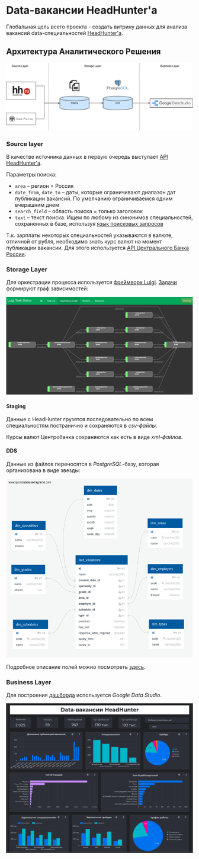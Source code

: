# Data-вакансии HeadHunter'а
         
Глобальная цель всего проекта - создать витрину данных для анализа вакансий data-специальностей [HeadHunter'а](https://hh.ru/).

## Архитектура Аналитического Решения
![](./docs/architecture.png)

### Source layer
В качестве источника данных в первую очередь выступает [API HeadHunter'а](https://github.com/hhru/api/blob/master/docs/vacancies.md#search).

Параметры поиска:
* `area` – регион = Россия
* `date_from`, `date_to` – даты, которые ограничивают диапазон дат публикации вакансий. По умолчанию ограничиваемся одним вчерашним днем
* `search_field` – область поиска = только заголовок
* `text` – текст поиска. Ищем по любому из синонимов специальностей, сохраненных в базе, используя [язык поисковых запросов](https://hh.ru/article/1175)

Т.к. зарплаты некоторых специальностей указываются в валюте, отличной от рубля, необходимо знать курс валют на момент публикации вакансии. Для этого используется [API Центрального Банка России](http://www.cbr.ru/development/SXML/).

### Storage Layer
Для оркестрации процесса используется [фреймворк Luigi](https://luigi.readthedocs.io). [Задачи](./tasks) формируют граф зависимостей:

![](./docs/graph.png)

#### Staging                
Данные с HeadHunter грузятся последовательно по всем специальностям постранично и сохраняются в _csv-файлы_.

Курсы валют Центробанка сохраняются как есть в виде _xml-файлов_.

#### DDS
Данные из файлов переносятся в _PostgreSQL_-базу, которая организована в виде звезды:

![](./schema/schema.png)

Подробное описание полей можно посмотреть [здесь](schema/README.md).

### Business Layer
Для построения [дашборда](https://datastudio.google.com/s/hWPoRL-dNMo) используется _Google Data Studio_.

![](./docs/dashboard.png)

